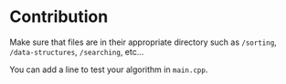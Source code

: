 # Contribution

Make sure that files are in their appropriate directory such as `/sorting`, `/data-structures`, `/searching`, etc...

You can add a line to test your algorithm in `main.cpp`.
